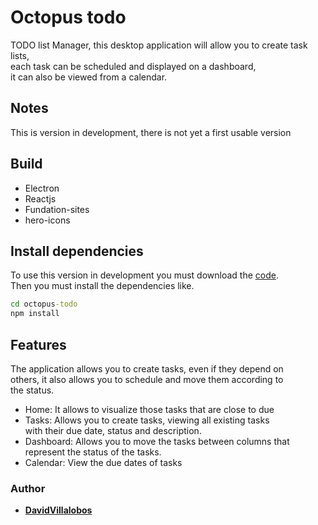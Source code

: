 # Octopus todo
TODO list Manager, this desktop application will allow you to create task lists,  
each task can be scheduled and displayed on a dashboard,    
it can also be viewed from a calendar.   

## Notes
This is version in development, there is not yet a first usable version

## Build

* Electron  
* Reactjs
* Fundation-sites
* hero-icons

## Install dependencies 
To use this version in development you must download the [code](https://github.com/DavidVillalobos/octopus-todo/archive/refs/heads/master.zip).  
Then you must install the dependencies like.    
~~~cmd
cd octopus-todo
npm install
~~~
## Features  
The application allows you to create tasks, even if they depend on   
others, it also allows you to schedule and move them according to   
the status.
* Home: It allows to visualize those tasks that are close to due
* Tasks: Allows you to create tasks, viewing all existing tasks  
with their due date, status and description.  
* Dashboard: Allows you to move the tasks between columns that   
represent the status of the tasks.  
* Calendar: View the due dates of tasks

### Author 

* **[DavidVillalobos](https://github.com/DavidVillalobos)** 
